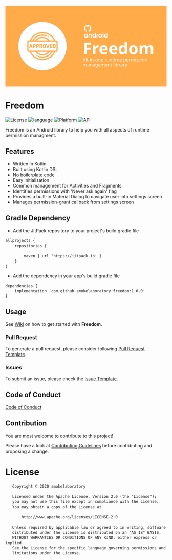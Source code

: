 
![banner](https://github.com/smokelaboratory/freedom/blob/master/banner.svg)

# Freedom

[![License](https://img.shields.io/badge/License-Apache%202.0-2196F3.svg?style=for-the-badge)](https://opensource.org/licenses/Apache-2.0)
[![language](https://img.shields.io/github/languages/top/smokelaboratory/freedom.svg?style=for-the-badge&colorB=f18e33)](https://kotlinlang.org/)
[![Platform](https://img.shields.io/badge/Platform-Android-green.svg?style=for-the-badge)](https://www.android.com/)
[![API](https://img.shields.io/badge/API-21%2B-F44336.svg?style=for-the-badge)](https://android-arsenal.com/api?level=21)

Freedom is an Android library to help you with all aspects of runtime permission managment.

## Features

* Written in Kotlin
* Built using Kotlin DSL
* No boilerplate code
* Easy initialisation
* Common management for Activities and Fragments
* Identifies permissions with 'Never ask again' flag
* Provides a built-in Material Dialog to navigate user into settings screen
* Manages permission-grant callback from settings screen

## Gradle Dependency

* Add the JitPack repository to your project's build.gradle file

```
allprojects {
    repositories {
        ...
        maven { url 'https://jitpack.io' }
    }
}
```

* Add the dependency in your app's build.gradle file

```
dependencies {
    implementation 'com.github.smokelaboratory:freedom:1.0.0'
}
```

## Usage

See [Wiki](https://github.com/smokelaboratory/freedom/wiki) on how to get started with **Freedom**.

### Pull Request
To generate a pull request, please consider following [Pull Request Template](https://github.com/smokelaboratory/freedom/blob/master/PULL_REQUEST_TEMPLATE.md).

### Issues
To submit an issue, please check the [Issue Template](https://github.com/smokelaboratory/freedom/blob/master/ISSUE_TEMPLATE.md).

Code of Conduct
---
[Code of Conduct](https://github.com/smokelaboratory/freedom/blob/master/CODE_OF_CONDUCT.md)

## Contribution

You are most welcome to contribute to this project!

Please have a look at [Contributing Guidelines](https://github.com/smokelaboratory/freedom/blob/master/CONTRIBUTING.md) before contributing and proposing a change.

# License

```
   Copyright © 2020 smokelaboratory

   Licensed under the Apache License, Version 2.0 (the "License");
   you may not use this file except in compliance with the License.
   You may obtain a copy of the License at

       http://www.apache.org/licenses/LICENSE-2.0

   Unless required by applicable law or agreed to in writing, software
   distributed under the License is distributed on an "AS IS" BASIS,
   WITHOUT WARRANTIES OR CONDITIONS OF ANY KIND, either express or implied.
   See the License for the specific language governing permissions and
   limitations under the License.
```
